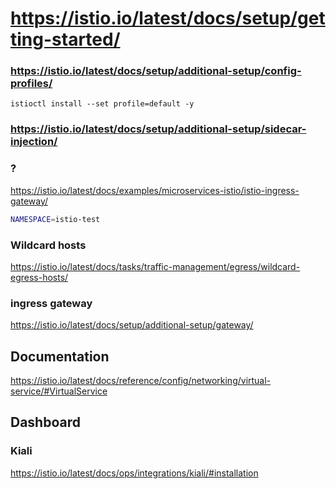 # https://istio.io/latest/docs/setup/getting-started/
### https://istio.io/latest/docs/setup/additional-setup/config-profiles/


```shell
istioctl install --set profile=default -y
```
### https://istio.io/latest/docs/setup/additional-setup/sidecar-injection/


### ?

https://istio.io/latest/docs/examples/microservices-istio/istio-ingress-gateway/

```sh
NAMESPACE=istio-test
```

### Wildcard hosts
https://istio.io/latest/docs/tasks/traffic-management/egress/wildcard-egress-hosts/


### ingress gateway

https://istio.io/latest/docs/setup/additional-setup/gateway/

## Documentation

https://istio.io/latest/docs/reference/config/networking/virtual-service/#VirtualService


## Dashboard
### Kiali
https://istio.io/latest/docs/ops/integrations/kiali/#installation
